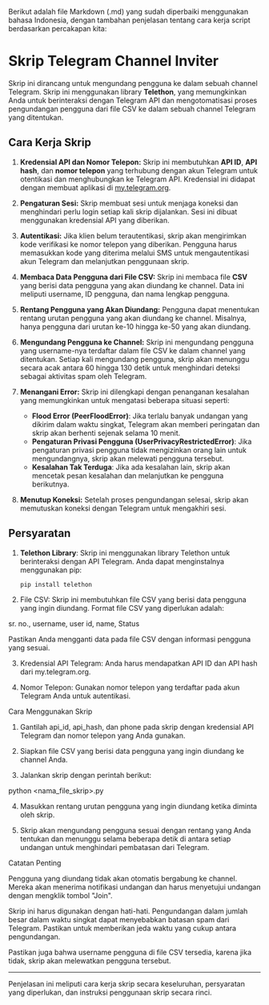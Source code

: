 Berikut adalah file Markdown (.md) yang sudah diperbaiki menggunakan bahasa Indonesia, dengan tambahan penjelasan tentang cara kerja script berdasarkan percakapan kita:

# Skrip Telegram Channel Inviter

Skrip ini dirancang untuk mengundang pengguna ke dalam sebuah channel Telegram. Skrip ini menggunakan library **Telethon**, yang memungkinkan Anda untuk berinteraksi dengan Telegram API dan mengotomatisasi proses pengundangan pengguna dari file CSV ke dalam sebuah channel Telegram yang ditentukan.

## Cara Kerja Skrip

1. **Kredensial API dan Nomor Telepon:**
   Skrip ini membutuhkan **API ID**, **API hash**, dan **nomor telepon** yang terhubung dengan akun Telegram untuk otentikasi dan menghubungkan ke Telegram API. Kredensial ini didapat dengan membuat aplikasi di [my.telegram.org](https://my.telegram.org).

2. **Pengaturan Sesi:**
   Skrip membuat sesi untuk menjaga koneksi dan menghindari perlu login setiap kali skrip dijalankan. Sesi ini dibuat menggunakan kredensial API yang diberikan.

3. **Autentikasi:**
   Jika klien belum terautentikasi, skrip akan mengirimkan kode verifikasi ke nomor telepon yang diberikan. Pengguna harus memasukkan kode yang diterima melalui SMS untuk mengautentikasi akun Telegram dan melanjutkan penggunaan skrip.

4. **Membaca Data Pengguna dari File CSV:**
   Skrip ini membaca file **CSV** yang berisi data pengguna yang akan diundang ke channel. Data ini meliputi username, ID pengguna, dan nama lengkap pengguna.

5. **Rentang Pengguna yang Akan Diundang:**
   Pengguna dapat menentukan rentang urutan pengguna yang akan diundang ke channel. Misalnya, hanya pengguna dari urutan ke-10 hingga ke-50 yang akan diundang.

6. **Mengundang Pengguna ke Channel:**
   Skrip ini mengundang pengguna yang username-nya terdaftar dalam file CSV ke dalam channel yang ditentukan. Setiap kali mengundang pengguna, skrip akan menunggu secara acak antara 60 hingga 130 detik untuk menghindari deteksi sebagai aktivitas spam oleh Telegram.

7. **Menangani Error:**
   Skrip ini dilengkapi dengan penanganan kesalahan yang memungkinkan untuk mengatasi beberapa situasi seperti:
   - **Flood Error (PeerFloodError)**: Jika terlalu banyak undangan yang dikirim dalam waktu singkat, Telegram akan memberi peringatan dan skrip akan berhenti sejenak selama 10 menit.
   - **Pengaturan Privasi Pengguna (UserPrivacyRestrictedError)**: Jika pengaturan privasi pengguna tidak mengizinkan orang lain untuk mengundangnya, skrip akan melewati pengguna tersebut.
   - **Kesalahan Tak Terduga**: Jika ada kesalahan lain, skrip akan mencetak pesan kesalahan dan melanjutkan ke pengguna berikutnya.

8. **Menutup Koneksi:**
   Setelah proses pengundangan selesai, skrip akan memutuskan koneksi dengan Telegram untuk mengakhiri sesi.

## Persyaratan

1. **Telethon Library**: Skrip ini menggunakan library Telethon untuk berinteraksi dengan API Telegram. Anda dapat menginstalnya menggunakan pip:
   ```bash
   pip install telethon

2. File CSV: Skrip ini membutuhkan file CSV yang berisi data pengguna yang ingin diundang. Format file CSV yang diperlukan adalah:

sr. no., username, user id, name, Status

Pastikan Anda mengganti data pada file CSV dengan informasi pengguna yang sesuai.


3. Kredensial API Telegram: Anda harus mendapatkan API ID dan API hash dari my.telegram.org.


4. Nomor Telepon: Gunakan nomor telepon yang terdaftar pada akun Telegram Anda untuk autentikasi.



Cara Menggunakan Skrip

1. Gantilah api_id, api_hash, dan phone pada skrip dengan kredensial API Telegram dan nomor telepon yang Anda gunakan.


2. Siapkan file CSV yang berisi data pengguna yang ingin diundang ke channel Anda.


3. Jalankan skrip dengan perintah berikut:

python <nama_file_skrip>.py


4. Masukkan rentang urutan pengguna yang ingin diundang ketika diminta oleh skrip.


5. Skrip akan mengundang pengguna sesuai dengan rentang yang Anda tentukan dan menunggu selama beberapa detik di antara setiap undangan untuk menghindari pembatasan dari Telegram.



Catatan Penting

Pengguna yang diundang tidak akan otomatis bergabung ke channel. Mereka akan menerima notifikasi undangan dan harus menyetujui undangan dengan mengklik tombol "Join".

Skrip ini harus digunakan dengan hati-hati. Pengundangan dalam jumlah besar dalam waktu singkat dapat menyebabkan batasan spam dari Telegram. Pastikan untuk memberikan jeda waktu yang cukup antara pengundangan.

Pastikan juga bahwa username pengguna di file CSV tersedia, karena jika tidak, skrip akan melewatkan pengguna tersebut.


---

Penjelasan ini meliputi cara kerja skrip secara keseluruhan, persyaratan yang diperlukan, dan instruksi penggunaan skrip secara rinci.

